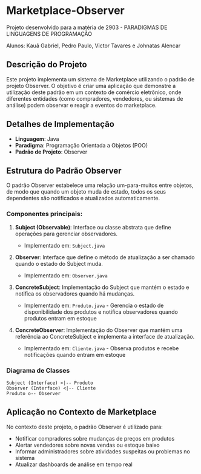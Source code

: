 # Marketplace-Observer

Projeto desenvolvido para a matéria de 2903 - PARADIGMAS DE LINGUAGENS DE PROGRAMAÇÃO

Alunos: Kauã Gabriel, Pedro Paulo, Victor Tavares e Johnatas Alencar

## Descrição do Projeto

Este projeto implementa um sistema de Marketplace utilizando o padrão de projeto Observer. O objetivo é criar uma aplicação que demonstre a utilização deste padrão em um contexto de comércio eletrônico, onde diferentes entidades (como compradores, vendedores, ou sistemas de análise) podem observar e reagir a eventos do marketplace.

## Detalhes de Implementação

- **Linguagem**: Java
- **Paradigma**: Programação Orientada a Objetos (POO)
- **Padrão de Projeto**: Observer

## Estrutura do Padrão Observer

O padrão Observer estabelece uma relação um-para-muitos entre objetos, de modo que quando um objeto muda de estado, todos os seus dependentes são notificados e atualizados automaticamente.

### Componentes principais:

1. **Subject (Observable)**: Interface ou classe abstrata que define operações para gerenciar observadores.
   - Implementado em: `Subject.java`

2. **Observer**: Interface que define o método de atualização a ser chamado quando o estado do Subject muda.
   - Implementado em: `Observer.java`

3. **ConcreteSubject**: Implementação do Subject que mantém o estado e notifica os observadores quando há mudanças.
   - Implementado em: `Produto.java` - Gerencia o estado de disponibilidade dos produtos e notifica observadores quando produtos entram em estoque

4. **ConcreteObserver**: Implementação do Observer que mantém uma referência ao ConcreteSubject e implementa a interface de atualização.
   - Implementado em: `Cliente.java` - Observa produtos e recebe notificações quando entram em estoque

### Diagrama de Classes

```
Subject (Interface) <|-- Produto
Observer (Interface) <|-- Cliente
Produto o-- Observer
```

## Aplicação no Contexto de Marketplace

No contexto deste projeto, o padrão Observer é utilizado para:

- Notificar compradores sobre mudanças de preços em produtos
- Alertar vendedores sobre novas vendas ou estoque baixo
- Informar administradores sobre atividades suspeitas ou problemas no sistema
- Atualizar dashboards de análise em tempo real

